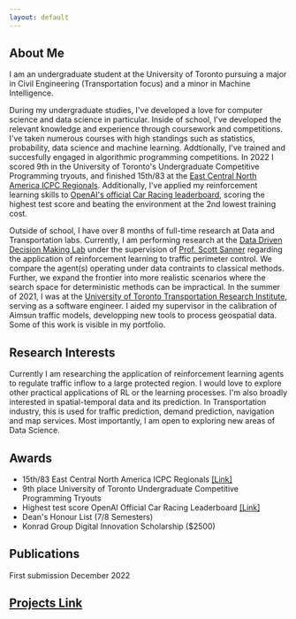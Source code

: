 ```yaml
---
layout: default
---
```

## About Me

I am an undergraduate student at the University of Toronto pursuing a major in Civil Engineering (Transportation focus) and a minor in Machine Intelligence. 

During my undergraduate studies, I've developed a love for computer science and data science in particular. Inside of school, I've developed the relevant knowledge and experience through coursework and competitions. I've taken numerous courses with high standings such as statistics, probability, data science and machine learning. Addtionally, I've trained and succesfully engaged in algorithmic programming competitions. In 2022 I scored 9th in the University of Toronto's Undergraduate Competitive Programming tryouts, and finished 15th/83 at the [East Central North America ICPC Regionals](https://icpc.global/regionals/finder/East-Central-NA-2021/standings). Additionally, I've applied my reinforcement learning skills to [OpenAI's official Car Racing leaderboard](https://github.com/openai/gym/wiki/Leaderboard), scoring the highest test score and beating the environment at the 2nd lowest training cost.

Outside of school, I have over 8 months of full-time research at Data and Transportation labs. Currently, I am performing research at the [Data Driven Decision Making Lab](https://d3m.mie.utoronto.ca/) under the supervision of [Prof. Scott Sanner](https://d3m.mie.utoronto.ca/members/ssanner/) regarding the application of reinforcement learning to traffic perimeter control. We compare the agent(s) operating under data contraints to classical methods. Further, we expand the frontier into more realistic scenarios where the search space for deterministic methods can be impractical. In the summer of 2021, I was at the [University of Toronto Transportation Research Institute](https://uttri.utoronto.ca/), serving as a software engineer. I aided my supervisor in the calibration of Aimsun traffic models, developping new tools to process geospatial data. Some of this work is visible in my portfolio. 

## Research Interests
Currently I am researching the application of reinforcement learning agents to regulate traffic inflow to a large protected region. I would love to explore other practical applications of RL or the learning processes. I'm also broadly interested in spatial-temporal data and its prediction. In Transportation industry, this is used for traffic prediction, demand prediction, navigation and map services. Most importantly, I am open to exploring new areas of Data Science.

## Awards
- 15th/83 East Central North America ICPC Regionals [[Link]](https://icpc.global/regionals/finder/East-Central-NA-2021/standings)
- 9th place University of Toronto Undergraduate Competitive Programming Tryouts
- Highest test score OpenAI Official Car Racing Leaderboard [[Link]](https://github.com/openai/gym/wiki/Leaderboard)
- Dean's Honour List (7/8 Semesters) 
- Konrad Group Digital Innovation Scholarship ($2500)

## Publications

First submission December 2022

## [Projects Link](./projects.html)

&nbsp;

&nbsp;

